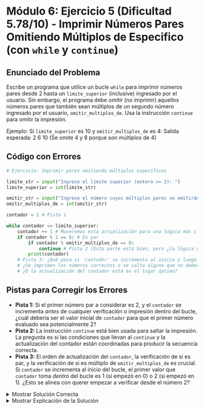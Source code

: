 # Módulo 6: Ejercicio 5 (Dificultad 5.78/10) - Imprimir Números Pares Omitiendo Múltiplos de Especifico (con `while` y `continue`)

## Enunciado del Problema

Escribe un programa que utilice un bucle `while` para imprimir números pares desde 2 hasta un `limite_superior` (inclusive) ingresado por el usuario.
Sin embargo, el programa debe *omitir* (no imprimir) aquellos números pares que también sean múltiplos de un segundo número ingresado por el usuario, `omitir_multiplos_de`.
Usa la instrucción `continue` para omitir la impresión.

Ejemplo: Si `limite_superior` es 10 y `omitir_multiplos_de` es 4:
Salida esperada:
2
6
10
(Se omite 4 y 8 porque son múltiplos de 4)

## Código con Errores

```python
# Ejercicio: Imprimir pares omitiendo múltiplos específicos

limite_str = input("Ingrese el límite superior (entero >= 2): ")
limite_superior = int(limite_str)

omitir_str = input("Ingrese el número cuyos múltiplos pares se omitirán: ")
omitir_multiplos_de = int(omitir_str)

contador = 1 # Pista 1

while contador <= limite_superior:
    contador += 1 # Moveremos esta actualización para una lógica más clara
    if contador % 2 == 0: # Es par
        if contador % omitir_multiplos_de == 0:
            continue # Pista 2 (Esta parte está bien, pero ¿la lógica general es la mejor?)
        print(contador) 
    # Pista 3: ¿Qué pasa si 'contador' se incrementa al inicio y luego 'continue' salta la impresión? 
    # ¿Se imprimen los números correctos o se salta alguno que no debería?
    # ¿O la actualización del contador está en el lugar óptimo?
```

## Pistas para Corregir los Errores

*   **Pista 1:** Si el primer número par a considerar es 2, y el `contador` se incrementa *antes* de cualquier verificación o impresión dentro del bucle, ¿cuál debería ser el valor inicial de `contador` para que el primer número evaluado sea potencialmente 2?
*   **Pista 2:** La instrucción `continue` está bien usada para saltar la impresión. La pregunta es si las condiciones que llevan al `continue` y la actualización del contador están coordinadas para producir la secuencia correcta.
*   **Pista 3:** El orden de actualización del `contador`, la verificación de si es par, y la verificación de si es múltiplo de `omitir_multiplos_de` es crucial. Si `contador` se incrementa al inicio del bucle, el primer valor que `contador` toma *dentro* del bucle es 1 (si empezó en 0) o 2 (si empezó en 1). ¿Esto se alinea con querer empezar a verificar desde el número 2?

<details>
<summary>Mostrar Solución Correcta</summary>

```python
# Ejercicio: Imprimir pares omitiendo múltiplos específicos

limite_str = input("Ingrese el límite superior (entero >= 2): ")
limite_superior = int(limite_str)

omitir_str = input("Ingrese el número cuyos múltiplos pares se omitirán (mayor que 0): ")
omitir_multiplos_de = int(omitir_str)

if limite_superior < 2 or omitir_multiplos_de <= 0:
    print("Entrada inválida. El límite debe ser >= 2 y el divisor > 0.")
else:
    contador = 2 # Empezar directamente desde el primer número par a considerar

    while contador <= limite_superior:
        # Verificar primero si es un múltiplo a omitir ANTES de imprimir
        # Esta condición solo aplica si el número ya es par (lo cual está implícito si
        # incrementamos de 2 en 2, o verificamos paridad antes)
        
        # Lógica actual: iterar por todos los números y seleccionar pares
        # luego de los pares, omitir los que son múltiplos de omitir_multiplos_de
        
        es_par = (contador % 2 == 0)
        es_multiplo_a_omitir = (contador % omitir_multiplos_de == 0)

        if es_par:
            if es_multiplo_a_omitir:
                # Es par Y es múltiplo a omitir, entonces no hacer nada (o explícitamente continue si hubiera más código después)
                # Para que el continue tenga efecto, debe haber algo después que saltar.
                # En este caso, el 'else' del 'if es_multiplo_a_omitir' maneja la impresión.
                pass # No imprimir, pasamos al incremento del contador
            else:
                print(contador) # Es par y NO es múltiplo a omitir
        
        contador += 1 # Incrementar el contador para la siguiente iteración

    # --- Alternativa con incremento de 2 en 2 (más eficiente si solo interesan pares) ---
    # print("\nAlternativa (incrementando de 2 en 2):")
    # contador_alt = 2
    # while contador_alt <= limite_superior:
    #     if contador_alt % omitir_multiplos_de == 0:
    #         contador_alt += 2 # Incrementar ANTES de continue para no quedar atascado
    #         continue
    #     print(contador_alt)
    #     contador_alt += 2
```
**Solución más directa y fiel a la estructura del error original, corregida:**
```python
limite_str = input("Ingrese el límite superior (entero >= 2): ")
limite_superior = int(limite_str)

omitir_str = input("Ingrese el número cuyos múltiplos pares se omitirán (mayor que 0): ")
omitir_multiplos_de = int(omitir_str)

if limite_superior < 2 or omitir_multiplos_de <= 0:
    print("Entrada inválida. El límite debe ser >= 2 y el divisor > 0.")
else:
    contador = 1 # Iniciar en 1 para que el primer incremento lo lleve a 2

    while contador < limite_superior: # Iterar hasta un número antes del límite para que el incremento no lo pase sin evaluar
        contador += 1 # Incrementar al inicio de la iteración
        
        if contador % 2 == 0: # Es par
            if contador % omitir_multiplos_de == 0: # Es par Y múltiplo a omitir
                continue # Saltar la impresión para este número
            print(contador) # Es par y NO es múltiplo a omitir
        # Si no es par, no se hace nada y el bucle continúa
```

</details>

<details>
<summary>Mostrar Explicación de la Solución</summary>

Este ejercicio requiere un bucle `while`, condiciones anidadas y el uso de `continue`. El orden de las operaciones (incrementar contador, verificar condiciones, imprimir) es clave.

*   **Error 1 Corrección (Valor inicial de `contador` y estrategia de incremento):**
    *   El código original tenía `contador = 1` y luego `contador += 1` al inicio del bucle. Esto significa que el primer valor de `contador` *evaluado dentro de las condiciones* sería 2. Esto es correcto si queremos empezar a verificar desde 2. La condición del `while` `contador <= limite_superior` también necesita considerar este incremento. Si `contador` llega a ser `limite_superior` y luego se incrementa a `limite_superior + 1` al inicio de la siguiente iteración, la condición `while` debe ser tal que no se pase. Una forma común es `while contador < limite_superior` si se incrementa al inicio, o `while contador <= limite_superior` si se incrementa al final.
    *   **Solución (en la "Solución más directa..."):** `contador = 1` y `while contador < limite_superior:`, con `contador += 1` al inicio del bucle. Esto asegura que `contador` tome valores desde 2 hasta `limite_superior` dentro de las verificaciones.

*   **Error 2 Corrección (Efecto del `continue`):**
    *   La Pista 2 indica que el `continue` está bien usado. Si un número es par Y es múltiplo de `omitir_multiplos_de`, el `continue` salta la parte de `print(contador)` y va a la siguiente iteración del bucle `while`. Esto es correcto.

*   **Error 3 Corrección (Lógica general y flujo con `continue`):**
    *   El problema principal en la lógica original era la interacción entre dónde se incrementaba `contador` y el efecto del `continue`. Si `contador` se incrementaba, luego se cumplía la condición para `continue`, la impresión se saltaba, pero el `contador` ya se había incrementado para la *siguiente* posible iteración.
    *   **Solución (en la "Solución más directa...")**:
        1.  Inicializar `contador = 1`.
        2.  Condición del bucle: `while contador < limite_superior:`. (Iterará mientras `contador` pueda llegar a ser `limite_superior` después del incremento).
        3.  `contador += 1`: Incrementar `contador` al inicio de cada iteración. Ahora `contador` tiene el valor actual a evaluar (desde 2 hasta `limite_superior`).
        4.  `if contador % 2 == 0:`: Verificar si es par.
            *   `if contador % omitir_multiplos_de == 0:`: Si también es múltiplo a omitir.
                *   `continue`: Saltar la impresión y el resto del cuerpo del bucle actual, ir al inicio del `while` para la siguiente iteración.
            *   `print(contador)`: Si es par pero NO es múltiplo a omitir, imprimirlo.
    *   Esta estructura asegura que el `contador` se incremente siempre, y que `continue` solo salte la impresión del número actual si cumple ambas condiciones de omisión, sin afectar el flujo general de iteración sobre todos los números hasta el límite.

**Validación de Entrada:**
La solución también añade una validación inicial para `limite_superior` y `omitir_multiplos_de` para asegurar que tengan sentido para el problema (límite >= 2, divisor > 0).

La "Alternativa con incremento de 2 en 2" en los comentarios de la solución muestra un enfoque más eficiente si solo nos interesan los números pares desde el principio, ya que reduce el número de iteraciones y verificaciones de paridad. Sin embargo, la solución principal se adhiere más a corregir la estructura del error original iterando por todos los números.
</details>
